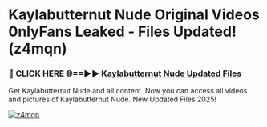 # Kaylabutternut Nude Original Videos 0nlyFans Leaked - Files Updated! (z4mqn)

<h3>🔴 CLICK HERE 🌐==►► <a href="https://tinyurl.com/52m3yx9h" rel="nofollow">Kaylabutternut Nude Updated Files</a></h3>

Get Kaylabutternut Nude and all content. Now you can access all videos and pictures of Kaylabutternut Nude. New Updated Files 2025!

[![z4mqn](https://i.imgur.com/TnHtlc8.gif)](https://tinyurl.com/52m3yx9h)

